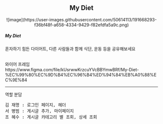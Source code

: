 <div align="center">
  <h2>My Diet</h2>
  ![image](https://user-images.githubusercontent.com/50614113/191668293-f36bf48f-a658-4334-9429-f82efdfa5a9c.png)

 
</div>
<h5>My Diet</h5>
<p>혼자하기 힘든 다이어트, 다른 사람들과 함께 식단, 운동 등을 공유해보세요</p>
<br>
<h7>와이어 프레임</h7>
<br>
https://www.figma.com/file/kUsrwwKrzcuYVcBBYmwBRf/My-Diet-%EC%99%80%EC%9D%B4%EC%96%B4%ED%94%84%EB%A0%88%EC%9E%84
<hr>
<h7>역할 분담</h7>
<pre>
김 재명 : 로그인 페이지, 헤더
서 병범 : 게시글 추가, 마이페이지
조 혜수 : 게시글 카테고리 별 조회, 상세 조회
</pre>


